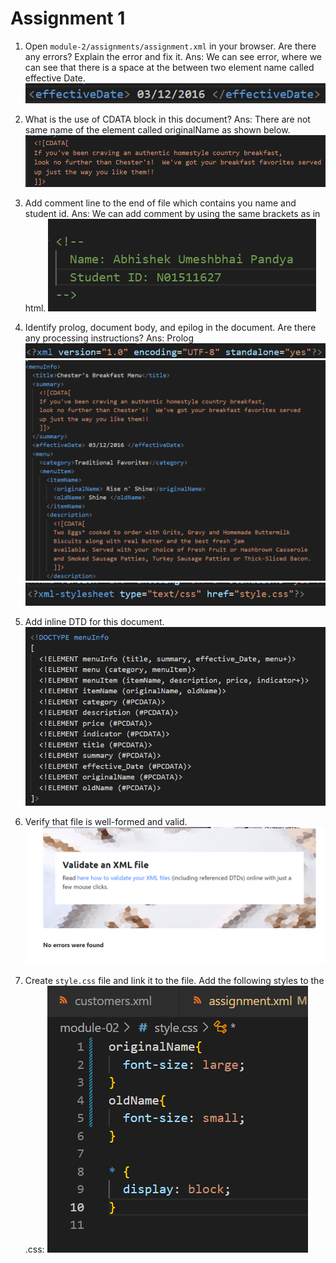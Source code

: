 # Assignment 1

1. Open `module-2/assignments/assignment.xml` in your browser. Are there any errors? Explain the error and fix it.
   Ans: We can see error, where we can see that there is a space at the between two element name called effective Date.
   ![image info](../assignments/error.png)

2. What is the use of CDATA block in this document?
    Ans: There are not same name of the element called originalName as shown below.
    ![image info](../assignments/2.png)

3. Add comment line to the end of file which contains you name and student id.
    Ans: We can add comment by using the same brackets as in html.
    ![image info](../assignments/3.png)

4. Identify prolog, document body, and epilog in the document. Are there any processing instructions?
    Ans: Prolog
    ![image info](../assignments/prolog.png)
    ![image info](../assignments/doc.png)
    ![image info](../assignments/instruction.png)

5. Add inline DTD for this document.
    ![image info](../assignments/inline.png)

6. Verify that file is well-formed and valid.
    ![image info](../assignments/Validator.png)

7. Create `style.css` file and link it to the file. Add the following styles to the .css:
    ![image info](../assignments/css.png)